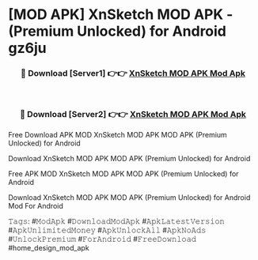 # [MOD APK] XnSketch MOD APK - (Premium Unlocked) for Android gz6ju



<div align="center">
<h3>🔴 Download [Server1] 👉👉 <a href="https://momento.my/?title=XnSketch_MOD_APK">XnSketch MOD APK Mod Apk</a></h3><br>

<h3>🔴 Download [Server2] 👉👉 <a href="https://momento.my/?title=XnSketch_MOD_APK">XnSketch MOD APK Mod Apk</a></h3>
</div>



Free Download APK MOD XnSketch MOD APK MOD APK (Premium Unlocked) for Android

Download XnSketch MOD APK MOD APK (Premium Unlocked) for Android

Free APK MOD XnSketch MOD APK MOD APK (Premium Unlocked) for Android

Download XnSketch MOD APK MOD APK (Premium Unlocked) for Android Mod For Android

𝚃𝚊𝚐𝚜: #𝙼𝚘𝚍𝙰𝚙𝚔 #𝙳𝚘𝚠𝚗𝚕𝚘𝚊𝚍𝙼𝚘𝚍𝙰𝚙𝚔 #𝙰𝚙𝚔𝙻𝚊𝚝𝚎𝚜𝚝𝚅𝚎𝚛𝚜𝚒𝚘𝚗 #𝙰𝚙𝚔𝚄𝚗𝚕𝚒𝚖𝚒𝚝𝚎𝚍𝙼𝚘𝚗𝚎𝚢 #𝙰𝚙𝚔𝚄𝚗𝚕𝚘𝚌𝚔𝙰𝚕𝚕 #𝙰𝚙𝚔𝙽𝚘𝙰𝚍𝚜 #𝚄𝚗𝚕𝚘𝚌𝚔𝙿𝚛𝚎𝚖𝚒𝚞𝚖 #𝙵𝚘𝚛𝙰𝚗𝚍𝚛𝚘𝚒𝚍 #𝙵𝚛𝚎𝚎𝙳𝚘𝚠𝚗𝚕𝚘𝚊𝚍 #home_design_mod_apk
